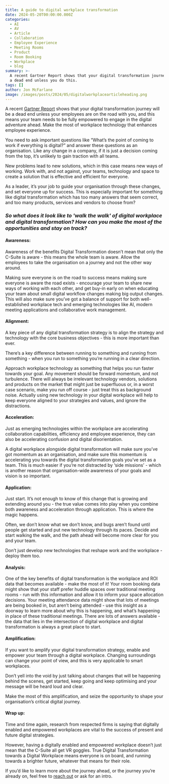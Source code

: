 ```yaml
---
title: A guide to digital workplace transformation
date: 2024-05-20T00:00:00.000Z
categories:
  - AI
  - AV
  - Article
  - Collaboration
  - Employee Experience
  - Meeting Rooms
  - Product
  - Room Booking
  - Workplace
  - blog
summary: >-
  A recent Gartner Report shows that your digital transformation journey will be
  a dead end unless you do this.
tags: []
author: Jon McFarlane
image: /images/posts/2024/05/digitalworkplacearticleheading.png
---
```

A recent [Gartner Report](https://www.gartner.com/en/doc/3909082-a-digital-workplace-is-crucial-to-digital-transformation) shows that your digital transformation journey will be a dead end unless your employees are on the road with you, and this means your team needs to be fully empowered to engage in the digital adventure ahead. Make the most of workplace technology that enhances employee experience.

You need to ask important questions like “What’s the point of coming to work if everything is digital?” and answer these questions as an organisation. Like any change in a company, if it is just a decision coming from the top, it’s unlikely to gain traction with all teams.

New problems lead to new solutions, which in this case means new ways of working. Work with, and not against, your teams, technology and space to create a solution that is effective and efficient for everyone.  

As a leader, it’s your job to guide your organisation through these changes, and set everyone up for success. This is especially important for something like digital transformation which has too many answers that seem correct, and too many products, services and vendors to choose from?

### **_So what does it look like to 'walk the walk' of digital workplace and digital transformation? How can you make the most of the opportunities and stay on track?_**

#### **Awareness:**

Awareness of the benefits Digital Transformation doesn’t mean that only the C-Suite is aware - this means the whole team is aware. Allow the employees to take the organisation on a journey and not the other way around.

Making sure everyone is on the road to success means making sure everyone is aware the road exists - encourage your team to share new ways of working with each other, and get buy-in early on when educating your team about small digital workflow changes making big output changes. This will also make sure you’ve got a balance of support for both well-established workplace tech and emerging technologies like AI, modern meeting applications and collaborative work management.

#### **Alignment:**

A key piece of any digital transformation strategy is to align the strategy and technology with the core business objectives - this is more important than ever.

There’s a key difference between running to something and running from something - when you run to something you’re running in a clear direction.

Approach workplace technology as something that helps you run faster towards your goal. Any movement should be forward momentum, and not turbulence. There will always be irrelevant technology vendors, solutions and products on the market that might just be superfluous or, in a worst case scenario, make you run off course - just treat this as background noise. Actually using new technology in your digital workplace will help to keep everyone aligned to your strategies and values, and ignore the distractions.

#### **Acceleration:**

Just as emerging technologies within the workplace are accelerating collaboration capabilities, efficiency and employee experience, they can also be accelerating confusion and digital disorientation.

A digital workplace alongside digital transformation will make sure you’ve got momentum as an organisation, and make sure this momentum is accelerating you towards the digital transformation goals you’ve set as a team. This is much easier if you’re not distracted by ‘side missions’ - which is another reason that organisation-wide awareness of your goals and vision is so important.

#### **Application:**

Just start. It’s not enough to know of this change that is growing and extending around you - the true value comes into play when you combine both awareness and acceleration through application. This is where the magic happens.

Often, we don’t know what we don’t know, and bugs aren’t found until people get started and put new technology through its paces. Decide and start walking the walk, and the path ahead will become more clear for you and your team.

Don’t just develop new technologies that reshape work and the workplace - deploy them too.

#### **Analysis:**

One of the key benefits of digital transformation is the workplace and ROI data that becomes available - make the most of it! Your room booking data might show that your staff prefer huddle spaces over traditional meeting rooms - run with this information and allow it to inform your space allocation decisions. Your meeting attendance data might show that lots of meetings are being booked in, but aren’t being attended - use this insight as a doorway to learn more about why this is happening, and what’s happening in place of these traditional meetings. There are lots of answers available - the data that lies in the intersection of digital workplace and digital transformation is always a great place to start.

#### **Amplification:**

If you want to amplify your digital transformation strategy, enable and empower your team through a digital workplace. Changing surroundings can change your point of view, and this is very applicable to smart workplaces.

Don’t yell into the void by just talking about changes that will be happening behind the scenes, get started, keep going and keep optimising and your message will be heard loud and clear.

Make the most of this amplification, and seize the opportunity to shape your organisation’s critical digital journey.

#### **Wrap up:**

Time and time again, research from respected firms is saying that digitally enabled and empowered workplaces are vital to the success of present and future digital strategies.

However, having a digitally enabled and empowered workplace doesn’t just mean that the C-Suite all get VR goggles. True Digital Transformation towards a Digital Workplace means everyone is on board, and running towards a brighter future, whatever that means for their role.

If you’d like to learn more about the journey ahead, or the journey you’re already on, feel free to [reach out](https://acaprojects.com/meetingjon) or ask for an intro.
